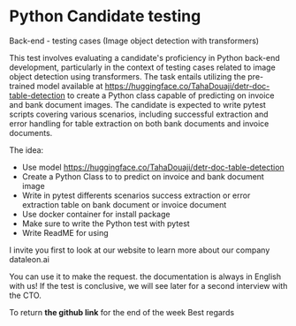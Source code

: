 # Python Candidate testing
Back-end - testing cases (Image object detection with transformers)

This test involves evaluating a candidate's proficiency in Python back-end development, particularly in the context of testing cases related to image object detection using transformers. The task entails utilizing the pre-trained model available at https://huggingface.co/TahaDouaji/detr-doc-table-detection to create a Python class capable of predicting on invoice and bank document images. The candidate is expected to write pytest scripts covering various scenarios, including successful extraction and error handling for table extraction on both bank documents and invoice documents.

The idea:
- Use model https://huggingface.co/TahaDouaji/detr-doc-table-detection
- Create a Python Class to to predict on invoice and bank document image
- Write in pytest differents scenarios success extraction or error extraction table on bank document or invoice document
- Use docker container for install package
- Make sure to write the Python test with pytest
- Write ReadME for using

I invite you first to look at our website to learn more about our company dataleon.ai

You can use it to make the request. the documentation is always in English with us!
If the test is conclusive, we will see later for a second interview with the CTO.

To return **the github link** for the end of the week
Best regards
